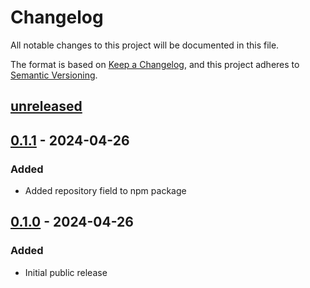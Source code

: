 # Changelog

All notable changes to this project will be documented in this file.

The format is based on [Keep a Changelog](https://keepachangelog.com/en/1.0.0/),
and this project adheres to [Semantic Versioning](https://semver.org/spec/v2.0.0.html).

## [unreleased]

## [0.1.1] - 2024-04-26

### Added

- Added repository field to npm package

## [0.1.0] - 2024-04-26

### Added

- Initial public release

[unreleased]: https://github.com/harmony7/hono-fastly-static/compare/v0.1.1...HEAD
[0.1.1]: https://github.com/harmony7/hono-fastly-static/compare/v0.1.0...v0.1.1
[0.1.0]: https://github.com/harmony7/hono-fastly-static/releases/tag/v0.1.0
